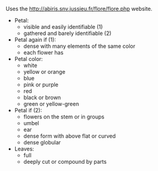 Uses the http://abiris.snv.jussieu.fr/flore/flore.php website.

* Petal:
	* visible and easily identifiable (1)
	* gathered and barely identifiable (2)
* Petal again if (1):
	* dense with many elements of the same color
	* each flower has 
* Petal color:
	* white
	* yellow or orange
	* blue
	* pink or purple
	* red
	* black or brown
	* green or yellow-green
* Petal if (2):
	* flowers on the stem or in groups
	* umbel
	* ear
	* dense form with above flat or curved
	* dense globular
* Leaves:
	* full
	* deeply cut or compound by parts